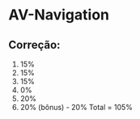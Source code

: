# AV-Navigation

## Correção:

1.  15%
2.  15%
3.  15%
4.  0%
5.  20%
6.  20%
(bônus) - 20%
Total = 105%

